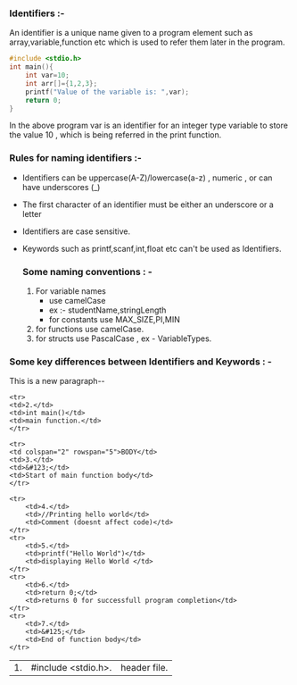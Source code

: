 ### Identifiers :-
An identifier is a unique name given to a program element such as array,variable,function etc which is used to refer them later in the program.

```c
#include <stdio.h>
int main(){
    int var=10;
    int arr[]={1,2,3};
    printf("Value of the variable is: ",var);
    return 0;
}
```
In the above program var is an identifier for an integer type variable to store the value 10 , which is being referred in the print function.

### Rules for naming identifiers :-
* Identifiers can be uppercase(A-Z)/lowercase(a-z) , numeric , or can have underscores (_)
* The first character of an identifier must be either an underscore or a letter
* Identifiers are case sensitive.
* Keywords such as printf,scanf,int,float etc can't be used as Identifiers.

  ### Some naming conventions : -
  1) For variable names
     * use camelCase
     * ex :- studentName,stringLength
     * for constants use MAX_SIZE,PI,MIN
  2) for functions use camelCase.
  3) for structs use PascalCase , ex - VariableTypes.

### Some key differences between Identifiers and Keywords : -
<!DOCTYPE html>

<html>
<head>
    <title>This is a new webpage.</title>
    <link rel="stylesheet" href="style.css" type="text/css">
</head>
<p>
    This is a new paragraph--
</p>

<table>
    <tr>
        <td >1.</td>
        <td>#include &lt;stdio.h&gt;.</td>
        <td>header file.</td>
    </tr>

    <tr>
    <td>2.</td>
    <td>int main()</td>
    <td>main function.</td>
    </tr>

    <tr>
    <td colspan="2" rowspan="5">BODY</td>
    <td>3.</td>
    <td>&#123;</td>
    <td>Start of main function body</td>
    </tr>

    <tr>
        <td>4.</td>
        <td>//Printing hello world</td>
        <td>Comment (doesnt affect code)</td>
    </tr>
    <tr>
        <td>5.</td>
        <td>printf("Hello World")</td>
        <td>displaying Hello World </td>
    </tr>
    <tr>
        <td>6.</td>
        <td>return 0;</td>
        <td>returns 0 for successfull program completion</td>
    </tr>
    <tr>
        <td>7.</td>
        <td>&#125;</td>
        <td>End of function body</td>
    </tr>
    
    

</table>
<br>

</html>
